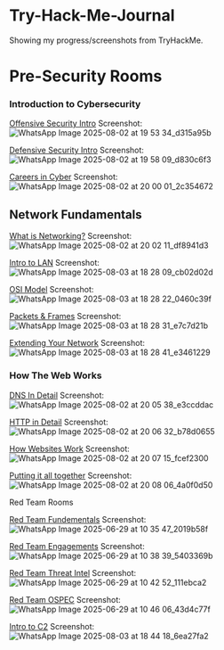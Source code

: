 # Try-Hack-Me-Journal
Showing my progress/screenshots from TryHackMe.

# Pre-Security Rooms
### Introduction to Cybersecurity

[Offensive Security Intro](https://tryhackme.com/room/offensivesecurityintro)
Screenshot: ![WhatsApp Image 2025-08-02 at 19 53 34_d315a95b](https://github.com/user-attachments/assets/98ccd11e-5656-4c35-acbf-2a0e315afc64)

[Defensive Security Intro](https://tryhackme.com/room/defensivesecurityintro)
Screenshot: ![WhatsApp Image 2025-08-02 at 19 58 09_d830c6f3](https://github.com/user-attachments/assets/1470824e-e561-4ba7-a8bf-328a72765da2)

[Careers in Cyber](https://tryhackme.com/room/careersincyber)
Screenshot: ![WhatsApp Image 2025-08-02 at 20 00 01_2c354672](https://github.com/user-attachments/assets/f6ff90d5-fcc9-4b87-ab27-5ec203dc245d)

## Network Fundamentals
[What is Networking?](https://tryhackme.com/room/whatisnetworking)
Screenshot: ![WhatsApp Image 2025-08-02 at 20 02 11_df8941d3](https://github.com/user-attachments/assets/0406fd6c-e82a-46fc-9ad5-ab99b1e74993)

[Intro to LAN](https://tryhackme.com/room/introtolan)
Screenshot: ![WhatsApp Image 2025-08-03 at 18 28 09_cb02d02d](https://github.com/user-attachments/assets/fde7d4d7-7100-4989-b445-a1f2030bb613)

[OSI Model](https://tryhackme.com/room/osimodelzi)
Screenshot:![WhatsApp Image 2025-08-03 at 18 28 22_0460c39f](https://github.com/user-attachments/assets/21f5d658-9820-465e-8347-618050afe57e)

[Packets & Frames](https://tryhackme.com/room/packetsframes)
Screenshot:![WhatsApp Image 2025-08-03 at 18 28 31_e7c7d21b](https://github.com/user-attachments/assets/3bd57b2e-4217-4904-bfce-914e7a11a87e)

[Extending Your Network](https://tryhackme.com/room/extendingyournetwork)
Screenshot:![WhatsApp Image 2025-08-03 at 18 28 41_e3461229](https://github.com/user-attachments/assets/8efbf7d1-84ba-4cc8-8013-f1cbf05fa0d7)


### How The Web Works
[DNS In Detail](https://tryhackme.com/room/dnsindetail)
Screenshot: ![WhatsApp Image 2025-08-02 at 20 05 38_e3ccddac](https://github.com/user-attachments/assets/a01c8290-79c2-476c-9eff-7018df35ab06)

[HTTP in Detail](https://tryhackme.com/room/httpindetail)
Screenshot: ![WhatsApp Image 2025-08-02 at 20 06 32_b78d0655](https://github.com/user-attachments/assets/6ae231c4-7bf5-41ec-bc8a-2ce12e1c0981)

[How Websites Work](https://tryhackme.com/room/howwebsiteswork)
Screenshot: ![WhatsApp Image 2025-08-02 at 20 07 15_fcef2300](https://github.com/user-attachments/assets/c21f446d-e4af-4073-b559-4b80828ff1fa)

[Putting it all together](https://tryhackme.com/room/puttingitalltogether)
Screenshot: ![WhatsApp Image 2025-08-02 at 20 08 06_4a0f0d50](https://github.com/user-attachments/assets/3b67dfbf-a8bb-4e18-8a86-fd752ffc3584)


Red Team Rooms

[Red Team Fundementals](https://tryhackme.com/room/redteamfundamentals)
Screenshot: ![WhatsApp Image 2025-06-29 at 10 35 47_2019b58f](https://github.com/user-attachments/assets/d17806aa-c4c5-4278-9cb8-a5eded199a09)

[Red Team Engagements](https://tryhackme.com/room/redteamengagements)
Screenshot: ![WhatsApp Image 2025-06-29 at 10 38 39_5403369b](https://github.com/user-attachments/assets/4b9115d6-efa6-441c-8ab6-8a09c26c9fa2)

[Red Team Threat Intel]([https://tryhackme.com/room/redteamthreatintel)
Screenshot: ![WhatsApp Image 2025-06-29 at 10 42 52_111ebca2](https://github.com/user-attachments/assets/d6b4a65b-4ee1-4faf-957f-5d92aa0dc50a)

[Red Team OSPEC](https://tryhackme.com/room/opsec)
Screenshot: ![WhatsApp Image 2025-06-29 at 10 46 06_43d4c77f](https://github.com/user-attachments/assets/ca0fa1b2-07f5-44e3-bd68-c0c1f08671b5)

[Intro to C2](https://tryhackme.com/room/introtoc2)
Screenshot:![WhatsApp Image 2025-08-03 at 18 44 18_6ea27fa2](https://github.com/user-attachments/assets/8545c155-9852-49e6-9634-7b222cb6864b)

